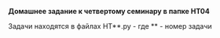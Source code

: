 **Домашнее задание к четвертому семинару в папке HT04**

Задачи находятся в файлах HT**.py - где ** - номер задачи